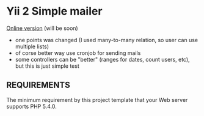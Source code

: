 Yii 2 Simple mailer
============================

[Online version](http://ygugnin.com/) (will be soon)

* one points was changed (I used many-to-many relation, so user can use multiple lists)
* of corse better way use cronjob for sending mails
* some controllers can be "better" (ranges for dates, count users, etc), but this is just simple test

REQUIREMENTS
------------

The minimum requirement by this project template that your Web server supports PHP 5.4.0.
